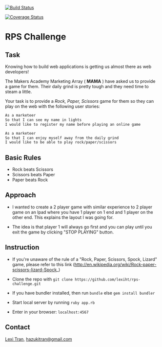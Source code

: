 [![Build Status](https://travis-ci.org/lexiht/rps-challenge.svg?branch=master)](https://travis-ci.org/lexiht/rps-challenge)

[![Coverage Status](https://coveralls.io/repos/github/lexiht/rps-challenge/badge.svg?branch=master)](https://coveralls.io/github/lexiht/rps-challenge?branch=master)

# RPS Challenge

Task 
----

Knowing how to build web applications is getting us almost there as web developers!

The Makers Academy Marketing Array ( **MAMA** ) have asked us to provide a game for them. Their daily grind is pretty tough and they need time to steam a little.

Your task is to provide a _Rock, Paper, Scissors_ game for them so they can play on the web with the following user stories:

```sh
As a marketeer
So that I can see my name in lights
I would like to register my name before playing an online game

As a marketeer
So that I can enjoy myself away from the daily grind
I would like to be able to play rock/paper/scissors
```

## Basic Rules

- Rock beats Scissors
- Scissors beats Paper
- Paper beats Rock

Approach
--------

* I wanted to create a 2 player game with similar experience to 2 player game on an Ipad where you have 1 player on 1 end and 1 player on the other end. This explains the layout I was going for.

* The idea is that player 1 will always go first and you can play until you exit the game by clicking "STOP PLAYING" button.

Instruction
-----------

* If you're unaware of the rule of a "Rock, Paper, Scissors, Spock, Lizard" game, please refer to this link (http://en.wikipedia.org/wiki/Rock-paper-scissors-lizard-Spock_)

* Clone the repo with `git clone https://github.com/lexiht/rps-challenge.git`

* If you have bundler installed, then run `bundle` else `gem install bundler`

* Start local server by running `ruby app.rb`

* Enter in your browser: `localhost:4567`

Contact
-------

[Lexi Tran](https://github.com/lexiht), hazukitran@gmail.com




